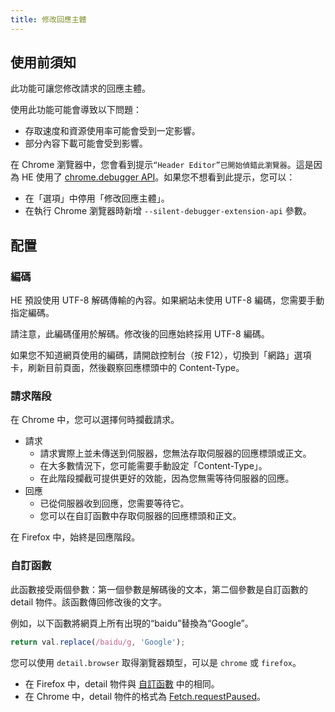 ```yaml
---
title: 修改回應主體
---
```


## 使用前須知

此功能可讓您修改請求的回應主體。

使用此功能可能會導致以下問題：
* 存取速度和資源使用率可能會受到一定影響。
* 部分內容下載可能會受到影響。

在 Chrome 瀏覽器中，您會看到提示`“Header Editor”已開始偵錯此瀏覽器`。這是因為 HE 使用了 [chrome.debugger API](https://developer.chrome.com/docs/extensions/reference/api/debugger)。如果您不想看到此提示，您可以：
* 在「選項」中停用「修改回應主體」。
* 在執行 Chrome 瀏覽器時新增 `--silent-debugger-extension-api` 參數。

## 配置

### 編碼
HE 預設使用 UTF-8 解碼傳輸的內容。如果網站未使用 UTF-8 編碼，您需要手動指定編碼。

請注意，此編碼僅用於解碼。修改後的回應始終採用 UTF-8 編碼。

如果您不知道網頁使用的編碼，請開啟控制台（按 F12），切換到「網路」選項卡，刷新目前頁面，然後觀察回應標頭中的 Content-Type。

### 請求階段

在 Chrome 中，您可以選擇何時攔截請求。

* 請求
  * 請求實際上並未傳送到伺服器，您無法存取伺服器的回應標頭或正文。
  * 在大多數情況下，您可能需要手動設定「Content-Type」。
  * 在此階段攔截可提供更好的效能，因為您無需等待伺服器的回應。
* 回應
  * 已從伺服器收到回應，您需要等待它。
  * 您可以在自訂函數中存取伺服器的回應標頭和正文。

在 Firefox 中，始終是回應階段。

### 自訂函數
此函數接受兩個參數：第一個參數是解碼後的文本，第二個參數是自訂函數的 detail 物件。該函數傳回修改後的文字。

例如，以下函數將網頁上所有出現的“baidu”替換為“Google”。
```js
return val.replace(/baidu/g, 'Google');
```

您可以使用 `detail.browser` 取得瀏覽器類型，可以是 `chrome` 或 `firefox`。
* 在 Firefox 中，detail 物件與 [自訂函數](./custom-function) 中的相同。
* 在 Chrome 中，detail 物件的格式為 [Fetch.requestPaused](https://chromedevtools.github.io/devtools-protocol/tot/Fetch/#event-requestPaused)。

